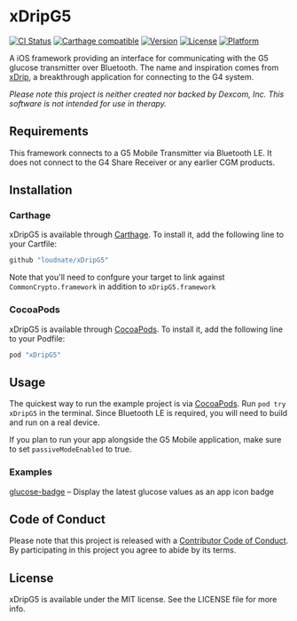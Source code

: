 # xDripG5

[![CI Status](http://img.shields.io/travis/loudnate/xDripG5.svg?style=flat)](https://travis-ci.org/loudnate/xDripG5)
[![Carthage compatible](https://img.shields.io/badge/Carthage-compatible-4BC51D.svg?style=flat)](https://github.com/Carthage/Carthage)
[![Version](https://img.shields.io/cocoapods/v/xDripG5.svg?style=flat)](http://cocoapods.org/pods/xDripG5)
[![License](https://img.shields.io/cocoapods/l/xDripG5.svg?style=flat)](http://cocoapods.org/pods/xDripG5)
[![Platform](https://img.shields.io/cocoapods/p/xDripG5.svg?style=flat)](http://cocoapods.org/pods/xDripG5)

A iOS framework providing an interface for communicating with the G5 glucose transmitter over Bluetooth. The name and inspiration comes from [xDrip](http://stephenblackwasalreadytaken.github.io/xDrip/), a breakthrough application for connecting to the G4 system.

*Please note this project is neither created nor backed by Dexcom, Inc. This software is not intended for use in therapy.*

## Requirements

This framework connects to a G5 Mobile Transmitter via Bluetooth LE. It does not connect to the G4 Share Receiver or any earlier CGM products.

## Installation

### Carthage

xDripG5 is available through [Carthage](https://github.com/Carthage/Carthage). To install it, add the following line to your Cartfile:

```ruby
github "loudnate/xDripG5"
```

Note that you'll need to confgure your target to link against `CommonCrypto.framework` in addition to `xDripG5.framework`

### CocoaPods

xDripG5 is available through [CocoaPods](http://cocoapods.org). To install
it, add the following line to your Podfile:

```ruby
pod "xDripG5"
```

## Usage

The quickest way to run the example project is via [CocoaPods](http://cocoapods.org). Run `pod try xDripG5` in the terminal. 
Since Bluetooth LE is required, you will need to build and run on a real device.

If you plan to run your app alongside the G5 Mobile application, make sure to set `passiveModeEnabled` to true.

### Examples

[glucose-badge](https://github.com/dennisgove/glucose-badge) – Display the latest glucose values as an app icon badge

## Code of Conduct

Please note that this project is released with a [Contributor Code of Conduct](https://github.com/loudnate/LoopKit/blob/master/CODE_OF_CONDUCT.md). By participating in this project you agree to abide by its terms.

## License

xDripG5 is available under the MIT license. See the LICENSE file for more info.
